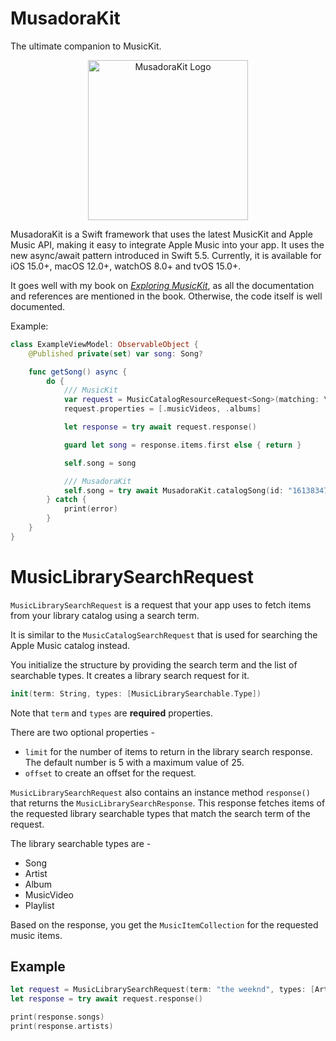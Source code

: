 # MusadoraKit

The ultimate companion to MusicKit.

<p align="center">
  <img src= "https://github.com/rryam/MusadoraKit/blob/main/MusadoraKitIcon.png" alt="MusadoraKit Logo" width="256"/>
</p>

MusadoraKit is a Swift framework that uses the latest MusicKit and Apple Music API, making it easy to integrate Apple Music into your app. It uses the new async/await pattern introduced in Swift 5.5. Currently, it is available for iOS 15.0+, macOS 12.0+, watchOS 8.0+ and tvOS 15.0+.

It goes well with my book on [*Exploring MusicKit*](http://exploringmusickit.com), as all the documentation and references are mentioned in the book. Otherwise, the code itself is well documented.

Example: 

```swift 
class ExampleViewModel: ObservableObject {
    @Published private(set) var song: Song?

    func getSong() async {
        do {
            /// MusicKit
            var request = MusicCatalogResourceRequest<Song>(matching: \.id, equalTo: "1613834774")
            request.properties = [.musicVideos, .albums]

            let response = try await request.response()

            guard let song = response.items.first else { return }

            self.song = song

            /// MusadoraKit
            self.song = try await MusadoraKit.catalogSong(id: "1613834774", with: [.musicVideos, .albums])
        } catch {
            print(error)
        }
    }
}
```

# MusicLibrarySearchRequest

`MusicLibrarySearchRequest` is a request that your app uses to fetch items from your library catalog using a search term.

It is similar to the `MusicCatalogSearchRequest` that is used for searching the Apple Music catalog instead.

You initialize the structure by providing the search term and the list of searchable types. It creates a library search request for it.

```swift
init(term: String, types: [MusicLibrarySearchable.Type])
```

Note that `term` and `types` are **required** properties.

There are two optional properties -
- `limit` for the number of items to return in the library search response. The default number is 5 with a maximum value of 25.
- `offset` to create an offset for the request.

`MusicLibrarySearchRequest` also contains an instance method `response()` that returns the `MusicLibrarySearchResponse`. This response fetches items of the requested library searchable types that match the search term of the request.

The library searchable types are -
- Song
- Artist
- Album
- MusicVideo
- Playlist

Based on the response, you get the `MusicItemCollection` for the requested music items.

## Example

```swift
let request = MusicLibrarySearchRequest(term: "the weeknd", types: [Artist.self, Song.self])
let response = try await request.response()

print(response.songs)
print(response.artists)
```
